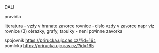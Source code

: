 DALI

pravidla

literatura - vzdy v hranate zavorce
rovnice - cislo vzdy v zavorce napr viz rovnice (3)
obrazky, grafy, tabulky - neni povinne zavorka


spojovnik    https://prirucka.ujc.cas.cz/?id=164  
pomlcka      https://prirucka.ujc.cas.cz/?id=165